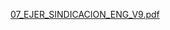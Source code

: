 [07_EJER_SINDICACION_ENG_V9.pdf](https://github.com/Sebastian-HC0170/Third-Evaluation_LEMI/files/14447022/07_EJER_SINDICACION_ENG_V9.pdf)
